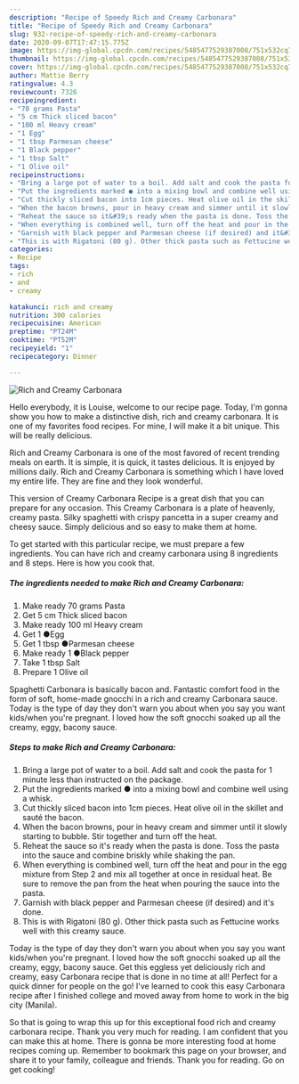 ```yaml
---
description: "Recipe of Speedy Rich and Creamy Carbonara"
title: "Recipe of Speedy Rich and Creamy Carbonara"
slug: 932-recipe-of-speedy-rich-and-creamy-carbonara
date: 2020-09-07T17:47:15.775Z
image: https://img-global.cpcdn.com/recipes/5485477529387008/751x532cq70/rich-and-creamy-carbonara-recipe-main-photo.jpg
thumbnail: https://img-global.cpcdn.com/recipes/5485477529387008/751x532cq70/rich-and-creamy-carbonara-recipe-main-photo.jpg
cover: https://img-global.cpcdn.com/recipes/5485477529387008/751x532cq70/rich-and-creamy-carbonara-recipe-main-photo.jpg
author: Mattie Berry
ratingvalue: 4.3
reviewcount: 7326
recipeingredient:
- "70 grams Pasta"
- "5 cm Thick sliced bacon"
- "100 ml Heavy cream"
- "1 Egg"
- "1 tbsp Parmesan cheese"
- "1 Black pepper"
- "1 tbsp Salt"
- "1 Olive oil"
recipeinstructions:
- "Bring a large pot of water to a boil. Add salt and cook the pasta for 1 minute less than instructed on the package."
- "Put the ingredients marked ● into a mixing bowl and combine well using a whisk."
- "Cut thickly sliced bacon into 1cm pieces. Heat olive oil in the skillet and sauté the bacon."
- "When the bacon browns, pour in heavy cream and simmer until it slowly starting to bubble. Stir together and turn off the heat."
- "Reheat the sauce so it&#39;s ready when the pasta is done. Toss the pasta into the sauce and combine briskly while shaking the pan."
- "When everything is combined well, turn off the heat and pour in the egg mixture from Step 2 and mix all together at once in residual heat. Be sure to remove the pan from the heat when pouring the sauce into the pasta."
- "Garnish with black pepper and Parmesan cheese (if desired) and it&#39;s done."
- "This is with Rigatoni (80 g). Other thick pasta such as Fettucine works well with this creamy sauce."
categories:
- Recipe
tags:
- rich
- and
- creamy

katakunci: rich and creamy 
nutrition: 300 calories
recipecuisine: American
preptime: "PT24M"
cooktime: "PT52M"
recipeyield: "1"
recipecategory: Dinner

---
```



![Rich and Creamy Carbonara](https://img-global.cpcdn.com/recipes/5485477529387008/751x532cq70/rich-and-creamy-carbonara-recipe-main-photo.jpg)

Hello everybody, it is Louise, welcome to our recipe page. Today, I'm gonna show you how to make a distinctive dish, rich and creamy carbonara. It is one of my favorites food recipes. For mine, I will make it a bit unique. This will be really delicious.

Rich and Creamy Carbonara is one of the most favored of recent trending meals on earth. It is simple, it is quick, it tastes delicious. It is enjoyed by millions daily. Rich and Creamy Carbonara is something which I have loved my entire life. They are fine and they look wonderful.

This version of Creamy Carbonara Recipe is a great dish that you can prepare for any occasion. This Creamy Carbonara is a plate of heavenly, creamy pasta. Silky spaghetti with crispy pancetta in a super creamy and cheesy sauce. Simply delicious and so easy to make them at home.


To get started with this particular recipe, we must prepare a few ingredients. You can have rich and creamy carbonara using 8 ingredients and 8 steps. Here is how you cook that.

<!--inarticleads1-->

##### The ingredients needed to make Rich and Creamy Carbonara:

1. Make ready 70 grams Pasta
1. Get 5 cm Thick sliced bacon
1. Make ready 100 ml Heavy cream
1. Get 1 ●Egg
1. Get 1 tbsp ●Parmesan cheese
1. Make ready 1 ●Black pepper
1. Take 1 tbsp Salt
1. Prepare 1 Olive oil


Spaghetti Carbonara is basically bacon and. Fantastic comfort food in the form of soft, home-made gnocchi in a rich and creamy Carbonara sauce. Today is the type of day they don&#39;t warn you about when you say you want kids/when you&#39;re pregnant. I loved how the soft gnocchi soaked up all the creamy, eggy, bacony sauce. 

<!--inarticleads2-->

##### Steps to make Rich and Creamy Carbonara:

1. Bring a large pot of water to a boil. Add salt and cook the pasta for 1 minute less than instructed on the package.
1. Put the ingredients marked ● into a mixing bowl and combine well using a whisk.
1. Cut thickly sliced bacon into 1cm pieces. Heat olive oil in the skillet and sauté the bacon.
1. When the bacon browns, pour in heavy cream and simmer until it slowly starting to bubble. Stir together and turn off the heat.
1. Reheat the sauce so it&#39;s ready when the pasta is done. Toss the pasta into the sauce and combine briskly while shaking the pan.
1. When everything is combined well, turn off the heat and pour in the egg mixture from Step 2 and mix all together at once in residual heat. Be sure to remove the pan from the heat when pouring the sauce into the pasta.
1. Garnish with black pepper and Parmesan cheese (if desired) and it&#39;s done.
1. This is with Rigatoni (80 g). Other thick pasta such as Fettucine works well with this creamy sauce.


Today is the type of day they don&#39;t warn you about when you say you want kids/when you&#39;re pregnant. I loved how the soft gnocchi soaked up all the creamy, eggy, bacony sauce. Get this eggless yet deliciously rich and creamy, easy Carbonara recipe that is done in no time at all! Perfect for a quick dinner for people on the go! I&#39;ve learned to cook this easy Carbonara recipe after I finished college and moved away from home to work in the big city (Manila). 

So that is going to wrap this up for this exceptional food rich and creamy carbonara recipe. Thank you very much for reading. I am confident that you can make this at home. There is gonna be more interesting food at home recipes coming up. Remember to bookmark this page on your browser, and share it to your family, colleague and friends. Thank you for reading. Go on get cooking!
